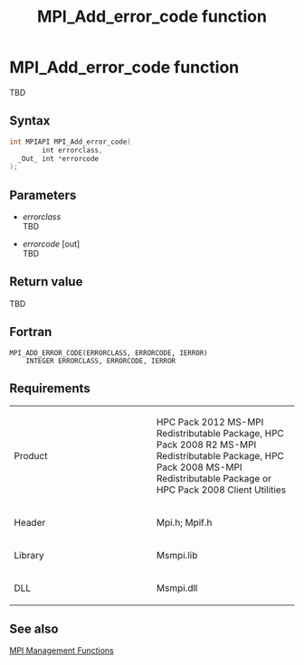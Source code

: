﻿---
title: MPI_Add_error_code function
TOCTitle: MPI_Add_error_code function
ms:assetid: 3d04e050-5fdc-482f-8913-437eb6b7d8bc
ms:mtpsurl: https://msdn.microsoft.com/en-us/library/Dn502498(v=VS.85)
ms:contentKeyID: 59360770
ms.date: 03/28/2018
mtps_version: v=VS.85
f1_keywords:
- MPI_ADD_ERROR_CODE
- mpif/MPI_Add_error_code
- mpi/MPI_ADD_ERROR_CODE
dev_langs:
- C++
- C
---

# MPI\_Add\_error\_code function

TBD

## Syntax

``` c++
int MPIAPI MPI_Add_error_code(
        int errorclass,
  _Out_ int *errorcode
);
```

## Parameters

  - *errorclass*  
    TBD

  - *errorcode* \[out\]  
    TBD

## Return value

TBD

## Fortran

    MPI_ADD_ERROR_CODE(ERRORCLASS, ERRORCODE, IERROR)
        INTEGER ERRORCLASS, ERRORCODE, IERROR

## Requirements

<table>
<colgroup>
<col style="width: 50%" />
<col style="width: 50%" />
</colgroup>
<tbody>
<tr class="odd">
<td><p>Product</p></td>
<td><p>HPC Pack 2012 MS-MPI Redistributable Package, HPC Pack 2008 R2 MS-MPI Redistributable Package, HPC Pack 2008 MS-MPI Redistributable Package or HPC Pack 2008 Client Utilities</p></td>
</tr>
<tr class="even">
<td><p>Header</p></td>
<td>Mpi.h;
Mpif.h</td>
</tr>
<tr class="odd">
<td><p>Library</p></td>
<td>Msmpi.lib</td>
</tr>
<tr class="even">
<td><p>DLL</p></td>
<td>Msmpi.dll</td>
</tr>
</tbody>
</table>


## See also

[MPI Management Functions](mpi-management-functions.md)

